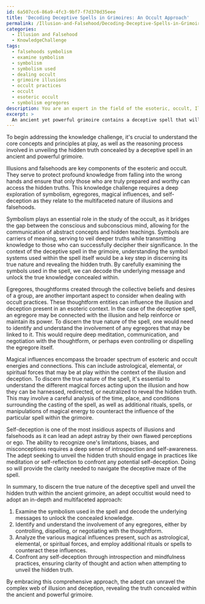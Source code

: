 ```yaml
---
id: 6a507cc6-86a9-4fc3-9bf7-f7d370d35eee
title: 'Decoding Deceptive Spells in Grimoires: An Occult Approach'
permalink: /Illusion-and-Falsehood/Decoding-Deceptive-Spells-in-Grimoires-An-Occult-Approach/
categories:
  - Illusion and Falsehood
  - KnowledgeChallenge
tags:
  - falsehoods symbolism
  - examine symbolism
  - symbolism
  - symbolism used
  - dealing occult
  - grimoire illusions
  - occult practices
  - occult
  - esoteric occult
  - symbolism egregores
description: You are an expert in the field of the esoteric, occult, Illusion and Falsehood and Education. You are a writer of tests, challenges, books and deep knowledge on Illusion and Falsehood for initiates and students to gain deep insights and understanding from. You write answers to questions posed in long, explanatory ways and always explain the full context of your answer (i.e., related concepts, formulas, examples, or history), as well as the step-by-step thinking process you take to answer the challenges. Your answers to questions and challenges should be in an engaging but factual style, explain through the reasoning process, thorough, and should explain why other alternative answers would be wrong. Summarize the key themes, ideas, and conclusions at the end.
excerpt: > 
  An ancient yet powerful grimoire contains a deceptive spell that will release an illusion concealing a hidden truth. Reflecting upon the multifaceted nature of illusions and falsehoods, how would you, as an adept occultist, both discern the true nature of this spell and unveil the hidden truth within, considering the potential involvement of symbolism, egregores, magical influences, and self-deception? Dive deep into the interconnected aspects of such influences, how they interact, and the role they play in maintaining or revealing what is concealed.
---
```

To begin addressing the knowledge challenge, it's crucial to understand the core concepts and principles at play, as well as the reasoning process involved in unveiling the hidden truth concealed by a deceptive spell in an ancient and powerful grimoire.

Illusions and falsehoods are key components of the esoteric and occult. They serve to protect profound knowledge from falling into the wrong hands and ensure that only those who are truly prepared and worthy can access the hidden truths. This knowledge challenge requires a deep exploration of symbolism, egregores, magical influences, and self-deception as they relate to the multifaceted nature of illusions and falsehoods.

Symbolism plays an essential role in the study of the occult, as it bridges the gap between the conscious and subconscious mind, allowing for the communication of abstract concepts and hidden teachings. Symbols are carriers of meaning, serving to veil deeper truths while transmitting knowledge to those who can successfully decipher their significance. In the context of the deceptive spell in the grimoire, understanding the symbol systems used within the spell itself would be a key step in discerning its true nature and revealing the hidden truth. By carefully examining the symbols used in the spell, we can decode the underlying message and unlock the true knowledge concealed within.

Egregores, thoughtforms created through the collective beliefs and desires of a group, are another important aspect to consider when dealing with occult practices. These thoughtform entities can influence the illusion and deception present in an esoteric context. In the case of the deceptive spell, an egregore may be connected with the illusion and help reinforce or maintain its power. To discern the true nature of the spell, one would need to identify and understand the involvement of any egregores that may be linked to it. This would require deep meditation, communication, and negotiation with the thoughtform, or perhaps even controlling or dispelling the egregore itself.

Magical influences encompass the broader spectrum of esoteric and occult energies and connections. This can include astrological, elemental, or spiritual forces that may be at play within the context of the illusion and deception. To discern the true nature of the spell, it's essential to understand the different magical forces acting upon the illusion and how they can be harnessed, redirected, or neutralized to reveal the hidden truth. This may involve a careful analysis of the time, place, and conditions surrounding the casting of the spell, as well as additional rituals, spells, or manipulations of magical energy to counteract the influence of the particular spell within the grimoire.

Self-deception is one of the most insidious aspects of illusions and falsehoods as it can lead an adept astray by their own flawed perceptions or ego. The ability to recognize one's limitations, biases, and misconceptions requires a deep sense of introspection and self-awareness. The adept seeking to unveil the hidden truth should engage in practices like meditation or self-reflection to confront any potential self-deception. Doing so will provide the clarity needed to navigate the deceptive maze of the spell.

In summary, to discern the true nature of the deceptive spell and unveil the hidden truth within the ancient grimoire, an adept occultist would need to adopt an in-depth and multifaceted approach:

1. Examine the symbolism used in the spell and decode the underlying messages to unlock the concealed knowledge.
2. Identify and understand the involvement of any egregores, either by controlling, dispelling, or negotiating with the thoughtform.
3. Analyze the various magical influences present, such as astrological, elemental, or spiritual forces, and employ additional rituals or spells to counteract these influences.
4. Confront any self-deception through introspection and mindfulness practices, ensuring clarity of thought and action when attempting to unveil the hidden truth.

By embracing this comprehensive approach, the adept can unravel the complex web of illusion and deception, revealing the truth concealed within the ancient and powerful grimoire.
